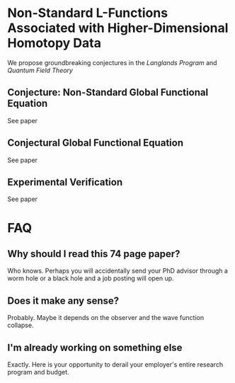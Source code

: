 # Non-Standard L-Functions Associated with Higher-Dimensional Homotopy Data
We propose groundbreaking conjectures in the *Langlands Program* and *Quantum Field Theory*

## Conjecture: Non-Standard Global Functional Equation
See paper

## Conjectural Global Functional Equation
See paper

## Experimental Verification
See paper

# FAQ
## Why should I read this 74 page paper?
Who knows. Perhaps you will accidentally send your PhD advisor through a worm hole or a black hole and a job posting will open up.

## Does it make any sense?
Probably. Maybe it depends on the observer and the wave function collapse.

## I'm already working on something else
Exactly. Here is your opportunity to derail your employer's entire research program and budget.
